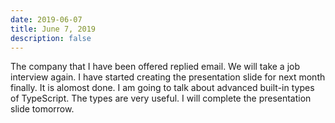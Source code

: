 ```yaml
---
date: 2019-06-07
title: June 7, 2019
description: false
---
```


The company that I have been offered replied email. We will take a job interview again.
I have started creating the presentation slide for next month finally. It is alomost done. I am going to talk about advanced built-in types of TypeScript. The types are very useful. I will complete the presentation slide tomorrow.